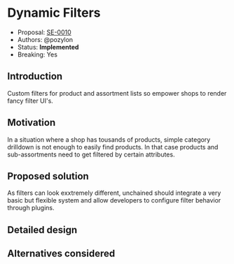 # Dynamic Filters

* Proposal: [SE-0010](0010-dynamic-filters.md)
* Authors: @pozylon
* Status: **Implemented**
* Breaking: Yes

## Introduction

Custom filters for product and assortment lists so empower shops to render fancy filter UI's.

## Motivation

In a situation where a shop has tousands of products, simple category drilldown is not enough to easily find products.
In that case products and sub-assortments need to get filtered by certain attributes.

## Proposed solution

As filters can look exxtremely different, unchained should integrate a very basic but flexible system and allow developers to configure
filter behavior through plugins.

## Detailed design

## Alternatives considered

